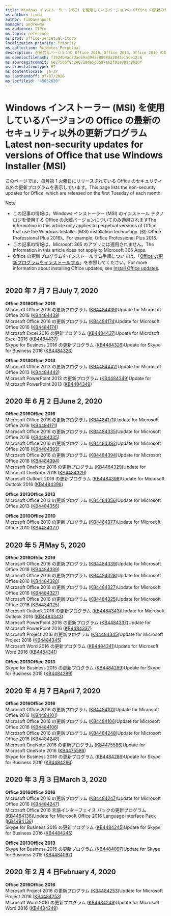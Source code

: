 ```yaml
---
title: Windows インストーラー (MSI) を使用しているバージョンの Office の最新のセキュリティ以外の更新プログラム
ms.author: timda
author: TimDavenport
manager: andrewmo
ms.audience: ITPro
ms.topic: reference
ms.prod: office-perpetual-itpro
localization_priority: Priority
ms.collection: RelNotes_Perpetual
description: 永続的なバージョンの Office 2016、Office 2013、Office 2010 の最新のセキュリティ以外の更新プログラム情報へのリンクを IT 技術者に提供します
ms.openlocfilehash: f1924b4ad7dac69ad94228998da3042e156e12c6
ms.sourcegitcommit: 6e27566f8c2e6718da5c5597a62f91a882c8b20f
ms.translationtype: HT
ms.contentlocale: ja-JP
ms.lasthandoff: 07/07/2020
ms.locfileid: "45052620"
---
```

# <a name="latest-non-security-updates-for-versions-of-office-that-use-windows-installer-msi"></a><span data-ttu-id="871a3-103">Windows インストーラー (MSI) を使用しているバージョンの Office の最新のセキュリティ以外の更新プログラム</span><span class="sxs-lookup"><span data-stu-id="871a3-103">Latest non-security updates for versions of Office that use Windows Installer (MSI)</span></span>

<span data-ttu-id="871a3-104">このページでは、毎月第 1 火曜日にリリースされている Office のセキュリティ以外の更新プログラムを表示しています。</span><span class="sxs-lookup"><span data-stu-id="871a3-104">This page lists the non-security updates for Office, which are released on the first Tuesday of each month.</span></span>

> [!NOTE]
> - <span data-ttu-id="871a3-105">この記事の情報は、Windows インストーラー (MSI) のインストール テクノロジを使用する Office の永続バージョンについてのみ適用されます</span><span class="sxs-lookup"><span data-stu-id="871a3-105">The information in this article only applies to perpetual versions of Office that use the Windows Installer (MSI) installation technology.</span></span> <span data-ttu-id="871a3-106">(例: Office Professional Plus 2016)。</span><span class="sxs-lookup"><span data-stu-id="871a3-106">For example, Office Professional Plus 2016.</span></span>
> - <span data-ttu-id="871a3-107">この記事の情報は、Microsoft 365 のアプリには適用されません。</span><span class="sxs-lookup"><span data-stu-id="871a3-107">The information in this article does not apply to Microsoft 365 Apps.</span></span>
> - <span data-ttu-id="871a3-108">Office の更新プログラムをインストールする手順については、「[Office の更新プログラムをインストールする](https://support.office.com/article/2ab296f3-7f03-43a2-8e50-46de917611c5)」を参照してください。</span><span class="sxs-lookup"><span data-stu-id="871a3-108">For more information about installing Office updates, see [Install Office updates](https://support.office.com/article/2ab296f3-7f03-43a2-8e50-46de917611c5).</span></span>
<br/><br/>

## <a name="july-7-2020"></a><span data-ttu-id="871a3-109">2020 年 7 月 7 日</span><span class="sxs-lookup"><span data-stu-id="871a3-109">July 7, 2020</span></span>

<span data-ttu-id="871a3-110">**Office 2016**</span><span class="sxs-lookup"><span data-stu-id="871a3-110">**Office 2016**</span></span><br/>
<span data-ttu-id="871a3-111">Microsoft Office 2016 の更新プログラム ([KB4484439](https://support.microsoft.com/help/4484439))</span><span class="sxs-lookup"><span data-stu-id="871a3-111">Update for Microsoft Office 2016 ([KB4484439](https://support.microsoft.com/help/4484439))</span></span><br/> <span data-ttu-id="871a3-112">Microsoft Office 2016 の更新プログラム ([KB4484174](https://support.microsoft.com/help/4484174))</span><span class="sxs-lookup"><span data-stu-id="871a3-112">Update for Microsoft Office 2016 ([KB4484174](https://support.microsoft.com/help/4484174))</span></span><br/> <span data-ttu-id="871a3-113">Microsoft Excel 2016 の更新プログラム ([KB4484437](https://support.microsoft.com/help/4484437))</span><span class="sxs-lookup"><span data-stu-id="871a3-113">Update for Microsoft Excel 2016 ([KB4484437](https://support.microsoft.com/help/4484437))</span></span><br/>
<span data-ttu-id="871a3-114">Skype for Business 2016 の更新プログラム ([KB4484326](https://support.microsoft.com/help/4484326))</span><span class="sxs-lookup"><span data-stu-id="871a3-114">Update for Skype for Business 2016 ([KB4484326](https://support.microsoft.com/help/4484326))</span></span><br/> 

<span data-ttu-id="871a3-115">**Office 2013**</span><span class="sxs-lookup"><span data-stu-id="871a3-115">**Office 2013**</span></span><br/>
<span data-ttu-id="871a3-116">Microsoft Office 2013 の更新プログラム ([KB4484442](https://support.microsoft.com/help/4484442))</span><span class="sxs-lookup"><span data-stu-id="871a3-116">Update for Microsoft Office 2013 ([KB4484442](https://support.microsoft.com/help/4484442))</span></span><br/> <span data-ttu-id="871a3-117">Microsoft PowerPoint 2013 の更新プログラム ([KB4484349](https://support.microsoft.com/help/4484349))</span><span class="sxs-lookup"><span data-stu-id="871a3-117">Update for Microsoft PowerPoint 2013 ([KB4484349](https://support.microsoft.com/help/4484349))</span></span><br/> 


## <a name="june-2-2020"></a><span data-ttu-id="871a3-118">2020 年 6 月 2 日</span><span class="sxs-lookup"><span data-stu-id="871a3-118">June 2, 2020</span></span>

<span data-ttu-id="871a3-119">**Office 2016**</span><span class="sxs-lookup"><span data-stu-id="871a3-119">**Office 2016**</span></span><br/>
<span data-ttu-id="871a3-120">Microsoft Office 2016 の更新プログラム ([KB4484171](https://support.microsoft.com/help/4484171))</span><span class="sxs-lookup"><span data-stu-id="871a3-120">Update for Microsoft Office 2016 ([KB4484171](https://support.microsoft.com/help/4484171))</span></span><br/> <span data-ttu-id="871a3-121">Microsoft Office 2016 の更新プログラム ([KB4484335](https://support.microsoft.com/help/4484335))</span><span class="sxs-lookup"><span data-stu-id="871a3-121">Update for Microsoft Office 2016 ([KB4484335](https://support.microsoft.com/help/4484335))</span></span><br/> <span data-ttu-id="871a3-122">Microsoft Office 2016 の更新プログラム ([KB4484392](https://support.microsoft.com/help/4484392))</span><span class="sxs-lookup"><span data-stu-id="871a3-122">Update for Microsoft Office 2016 ([KB4484392](https://support.microsoft.com/help/4484392))</span></span><br/> <span data-ttu-id="871a3-123">Microsoft Office 2016 の更新プログラム ([KB4484394](https://support.microsoft.com/help/4484394))</span><span class="sxs-lookup"><span data-stu-id="871a3-123">Update for Microsoft Office 2016 ([KB4484394](https://support.microsoft.com/help/4484394))</span></span><br/> <span data-ttu-id="871a3-124">Microsoft OneNote 2016 の更新プログラム ([KB4484329](https://support.microsoft.com/help/4484329))</span><span class="sxs-lookup"><span data-stu-id="871a3-124">Update for Microsoft OneNote 2016 ([KB4484329](https://support.microsoft.com/help/4484329))</span></span><br/>
<span data-ttu-id="871a3-125">Microsoft Outlook 2016 の更新プログラム ([KB4484398](https://support.microsoft.com/help/4484398))</span><span class="sxs-lookup"><span data-stu-id="871a3-125">Update for Microsoft Outlook 2016 ([KB4484398](https://support.microsoft.com/help/4484398))</span></span><br/> 

<span data-ttu-id="871a3-126">**Office 2013**</span><span class="sxs-lookup"><span data-stu-id="871a3-126">**Office 2013**</span></span><br/>
<span data-ttu-id="871a3-127">Microsoft Office 2013 の更新プログラム ([KB4484356](https://support.microsoft.com/help/4484356))</span><span class="sxs-lookup"><span data-stu-id="871a3-127">Update for Microsoft Office 2013 ([KB4484356](https://support.microsoft.com/help/4484356))</span></span><br/> 

<span data-ttu-id="871a3-128">**Office 2010**</span><span class="sxs-lookup"><span data-stu-id="871a3-128">**Office 2010**</span></span><br/>
<span data-ttu-id="871a3-129">Microsoft Office 2010 の更新プログラム ([KB4484377](https://support.microsoft.com/help/4484377))</span><span class="sxs-lookup"><span data-stu-id="871a3-129">Update for Microsoft Office 2010 ([KB4484377](https://support.microsoft.com/help/4484377))</span></span><br/> 


## <a name="may-5-2020"></a><span data-ttu-id="871a3-130">2020 年 5 月</span><span class="sxs-lookup"><span data-stu-id="871a3-130">May 5, 2020</span></span>

<span data-ttu-id="871a3-131">**Office 2016**</span><span class="sxs-lookup"><span data-stu-id="871a3-131">**Office 2016**</span></span><br/>
<span data-ttu-id="871a3-132">Microsoft Office 2016 の更新プログラム ([KB4484339](https://support.microsoft.com/help/4484339))</span><span class="sxs-lookup"><span data-stu-id="871a3-132">Update for Microsoft Office 2016 ([KB4484339](https://support.microsoft.com/help/4484339))</span></span><br/> <span data-ttu-id="871a3-133">Microsoft Office 2016 の更新プログラム ([KB4484328](https://support.microsoft.com/help/4484328))</span><span class="sxs-lookup"><span data-stu-id="871a3-133">Update for Microsoft Office 2016 ([KB4484328](https://support.microsoft.com/help/4484328))</span></span><br/> <span data-ttu-id="871a3-134">Microsoft Office 2016 の更新プログラム ([KB4484327](https://support.microsoft.com/help/4484327))</span><span class="sxs-lookup"><span data-stu-id="871a3-134">Update for Microsoft Office 2016 ([KB4484327](https://support.microsoft.com/help/4484327))</span></span><br/> <span data-ttu-id="871a3-135">Microsoft Office 2016 の更新プログラム ([KB4484325](https://support.microsoft.com/help/4484325))</span><span class="sxs-lookup"><span data-stu-id="871a3-135">Update for Microsoft Office 2016 ([KB4484325](https://support.microsoft.com/help/4484325))</span></span><br/> <span data-ttu-id="871a3-136">Microsoft Outlook 2016 の更新プログラム ([KB4484343](https://support.microsoft.com/help/4484343))</span><span class="sxs-lookup"><span data-stu-id="871a3-136">Update for Microsoft Outlook 2016 ([KB4484343](https://support.microsoft.com/help/4484343))</span></span><br/> <span data-ttu-id="871a3-137">Microsoft PowerPoint 2016 の更新プログラム ([KB4484337](https://support.microsoft.com/help/4484337))</span><span class="sxs-lookup"><span data-stu-id="871a3-137">Update for Microsoft PowerPoint 2016 ([KB4484337](https://support.microsoft.com/help/4484337))</span></span><br/> <span data-ttu-id="871a3-138">Microsoft Project 2016 の更新プログラム ([KB4484345](https://support.microsoft.com/help/4484345))</span><span class="sxs-lookup"><span data-stu-id="871a3-138">Update for Microsoft Project 2016 ([KB4484345](https://support.microsoft.com/help/4484345))</span></span><br/> <span data-ttu-id="871a3-139">Microsoft Word 2016 の更新プログラム ([KB4484341](https://support.microsoft.com/help/4484341))</span><span class="sxs-lookup"><span data-stu-id="871a3-139">Update for Microsoft Word 2016 ([KB4484341](https://support.microsoft.com/help/4484341))</span></span><br/> 


<span data-ttu-id="871a3-140">**Office 2013**</span><span class="sxs-lookup"><span data-stu-id="871a3-140">**Office 2013**</span></span><br/>
<span data-ttu-id="871a3-141">Skype for Business 2015 の更新プログラム ([KB4484289](https://support.microsoft.com/help/4484289))</span><span class="sxs-lookup"><span data-stu-id="871a3-141">Update for Skype for Business 2015 ([KB4484289](https://support.microsoft.com/help/4484289))</span></span><br/>

## <a name="april-7-2020"></a><span data-ttu-id="871a3-142">2020 年 4 月 7 日</span><span class="sxs-lookup"><span data-stu-id="871a3-142">April 7, 2020</span></span>

<span data-ttu-id="871a3-143">**Office 2016**</span><span class="sxs-lookup"><span data-stu-id="871a3-143">**Office 2016**</span></span><br/>
<span data-ttu-id="871a3-144">Microsoft Office 2016 の更新プログラム ([KB4484101](https://support.microsoft.com/help/4484101))</span><span class="sxs-lookup"><span data-stu-id="871a3-144">Update for Microsoft Office 2016 ([KB4484101](https://support.microsoft.com/help/4484101))</span></span><br/>
<span data-ttu-id="871a3-145">Microsoft Office 2016 の更新プログラム ([KB4484106](https://support.microsoft.com/help/4484106))</span><span class="sxs-lookup"><span data-stu-id="871a3-145">Update for Microsoft Office 2016 ([KB4484106](https://support.microsoft.com/help/4484106))</span></span><br/>
<span data-ttu-id="871a3-146">Microsoft Office 2016 の更新プログラム ([KB4484248](https://support.microsoft.com/help/4484248))</span><span class="sxs-lookup"><span data-stu-id="871a3-146">Update for Microsoft Office 2016 ([KB4484248](https://support.microsoft.com/help/4484248))</span></span><br/>
<span data-ttu-id="871a3-147">Microsoft OneNote 2016 の更新プログラム ([KB4475586](https://support.microsoft.com/help/4475586))</span><span class="sxs-lookup"><span data-stu-id="871a3-147">Update for Microsoft OneNote 2016 ([KB4475586](https://support.microsoft.com/help/4475586))</span></span><br/>
<span data-ttu-id="871a3-148">Skype for Business 2016 の更新プログラム ([KB4484286](https://support.microsoft.com/help/4484286))</span><span class="sxs-lookup"><span data-stu-id="871a3-148">Update for Skype for Business 2016 ([KB4484286](https://support.microsoft.com/help/4484286))</span></span> <br/>


## <a name="march-3-2020"></a><span data-ttu-id="871a3-149">2020 年 3 月 3 日</span><span class="sxs-lookup"><span data-stu-id="871a3-149">March 3, 2020</span></span>

<span data-ttu-id="871a3-150">**Office 2016**</span><span class="sxs-lookup"><span data-stu-id="871a3-150">**Office 2016**</span></span><br/>
<span data-ttu-id="871a3-151">Microsoft Office 2016 の更新プログラム ([KB4484247](https://support.microsoft.com/help/4484247))</span><span class="sxs-lookup"><span data-stu-id="871a3-151">Update for Microsoft Office 2016 ([KB4484247](https://support.microsoft.com/help/4484247))</span></span><br/> <span data-ttu-id="871a3-152">Microsoft Office 2016 言語インターフェイス パックの更新プログラム ([KB4484136](https://support.microsoft.com/help/4484136))</span><span class="sxs-lookup"><span data-stu-id="871a3-152">Update for Microsoft Office 2016 Language Interface Pack ([KB4484136](https://support.microsoft.com/help/4484136))</span></span><br/>
<span data-ttu-id="871a3-153">Skype for Business 2016 の更新プログラム ([KB4484245](https://support.microsoft.com/help/4484245))</span><span class="sxs-lookup"><span data-stu-id="871a3-153">Update for Skype for Business 2016 ([KB4484245](https://support.microsoft.com/help/4484245))</span></span> <br/>

<span data-ttu-id="871a3-154">**Office 2013**</span><span class="sxs-lookup"><span data-stu-id="871a3-154">**Office 2013**</span></span><br/>
<span data-ttu-id="871a3-155">Skype for Business 2015 の更新プログラム ([KB4484097](https://support.microsoft.com/help/4484097))</span><span class="sxs-lookup"><span data-stu-id="871a3-155">Update for Skype for Business 2015 ([KB4484097](https://support.microsoft.com/help/4484097))</span></span><br/>


## <a name="february-4-2020"></a><span data-ttu-id="871a3-156">2020 年 2 月 4 日</span><span class="sxs-lookup"><span data-stu-id="871a3-156">February 4, 2020</span></span>

<span data-ttu-id="871a3-157">**Office 2016**</span><span class="sxs-lookup"><span data-stu-id="871a3-157">**Office 2016**</span></span><br/>
<span data-ttu-id="871a3-158">Microsoft Project 2016 の更新プログラム ([KB4484253](https://support.microsoft.com/help/4484253))</span><span class="sxs-lookup"><span data-stu-id="871a3-158">Update for Microsoft Project 2016 ([KB4484253](https://support.microsoft.com/help/4484253))</span></span> <br/>
<span data-ttu-id="871a3-159">Microsoft Word 2016 の更新プログラム ([KB4484249](https://support.microsoft.com/help/4484249))</span><span class="sxs-lookup"><span data-stu-id="871a3-159">Update for Microsoft Word 2016 ([KB4484249](https://support.microsoft.com/help/4484249))</span></span> <br/>



